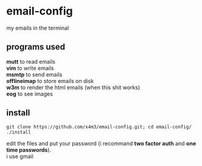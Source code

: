 # email-config
my emails in the terminal

## programs used
**mutt** to read emails  
**vim** to write emails  
**msmtp** to send emails  
**offlineimap** to store emails on disk  
**w3m** to render the html emails (when this shit works)  
**eog** to see images

## install
```
git clone https://github.com/x4m3/email-config.git; cd email-config/
./install
```

edit the files and put your password (i recommand **two factor auth** and **one time passwords**).  
i use gmail
